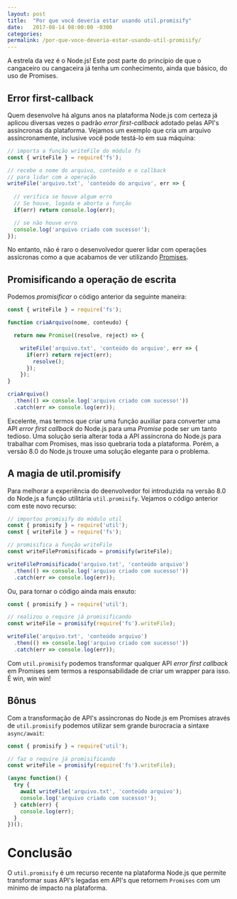 ```yaml
---
layout: post
title:  "Por que você deveria estar usando util.promisify"
date:   2017-08-14 08:00:00 -0300
categories:
permalink: /por-que-voce-deveria-estar-usando-util-promisify/
---
```


A estrela da vez é o Node.js! Este post parte do princípio de que o cangaceiro ou cangaceira já tenha um conhecimento, ainda que básico, do uso de Promises.

## Error first-callback

Quem desenvolve há alguns anos na plataforma Node.js com certeza já aplicou diversas vezes o padrão *error first-callback* adotado pelas API's assíncronas da plataforma. Vejamos um exemplo que cria um arquivo assíncronamente, inclusive você pode testá-lo em sua máquina:

```javascript
// importa a função writeFile do módulo fs
const { writeFile } = require('fs');

// recebe o nome do arquivo, conteúdo e o callback 
// para lidar com a operação 
writeFile('arquivo.txt', 'conteúdo do arquivo', err => {
  
  // verifica se houve algum erro
  // Se houve, logada e aborta a função
  if(err) return console.log(err);

  // se não houve erro
  console.log('arquivo criado com sucesso!');
}); 
```

No entanto, não é raro o desenvolvedor querer lidar com operações assícronas como a que acabamos de ver utilizando <a href="https://developer.mozilla.org/pt-BR/docs/Web/JavaScript/Reference/Global_Objects/Promise" target="_blank">Promises</a>.

## Promisificando a operação de escrita

Podemos *promisificar* o código anterior da seguinte maneira:

```javascript
const { writeFile } = require('fs');

function criaArquivo(nome, conteudo) {

  return new Promise((resolve, reject) => {

    writeFile('arquivo.txt', 'conteúdo do arquivo', err => {
      if(err) return reject(err);
        resolve();
      }); 		
    });
}

criaArquivo()
  .then(() => console.log('arquivo criado com sucesso!'))
  .catch(err => console.log(err));
```

Excelente, mas termos que criar uma função auxiliar para converter uma API *error first callback* do Node.js para uma *Promise* pode ser um tanto tedioso. Uma solução seria alterar toda a API assíncrona do Node.js para trabalhar com Promises, mas isso quebraria toda a plataforma. Porém, a versão 8.0 do Node.js trouxe uma solução elegante para o problema.

## A magia de util.promisify

Para melhorar a experiência do deenvolvedor foi introduzida na versão 8.0 do Node.js a função utilitária `util.promisify`. Vejamos o código anterior com este novo recurso:

```javascript
// importou promisify do módulo util
const { promisify } = require('util');
const { writeFile } = require('fs');

// promisifica a função writeFile
const writeFilePromisificado = promisify(writeFile);

writeFilePromisificado('arquivo.txt', 'conteúdo arquivo')
  .then(() => console.log('arquivo criado com sucesso!'))
  .catch(err => console.log(err));
```

Ou, para tornar o código ainda mais enxuto:

```javascript
const { promisify } = require('util');

// realizou o require já promisificando
const writeFile = promisify(require('fs').writeFile);

writeFile('arquivo.txt', 'conteúdo arquivo')
  .then(() => console.log('arquivo criado com sucesso!'))
  .catch(err => console.log(err));
```

Com `util.promisify` podemos transformar qualquer API *error first callback* em Promises sem termos a responsabilidade de criar um wrapper para isso. É win, win win!

## Bônus

Com a transformação de API's assíncronas do Node.js em Promises através de `util.promisify` podemos utilizar sem grande burocracia a sintaxe `async/await`:

```javascript
const { promisify } = require('util');

// faz o require já promisificando
const writeFile = promisify(require('fs').writeFile);

(async function() {
  try {
    await writeFile('arquivo.txt', 'conteúdo arquivo');
    console.log('arquivo criado com sucesso!');
  } catch(err) {
    console.log(err);
  }
})();
```

# Conclusão

O `util.promisify` é um recurso recente na plataforma Node.js que permite transformar suas API's legadas em API's que retornem `Promises` com um mínimo de impacto na plataforma.